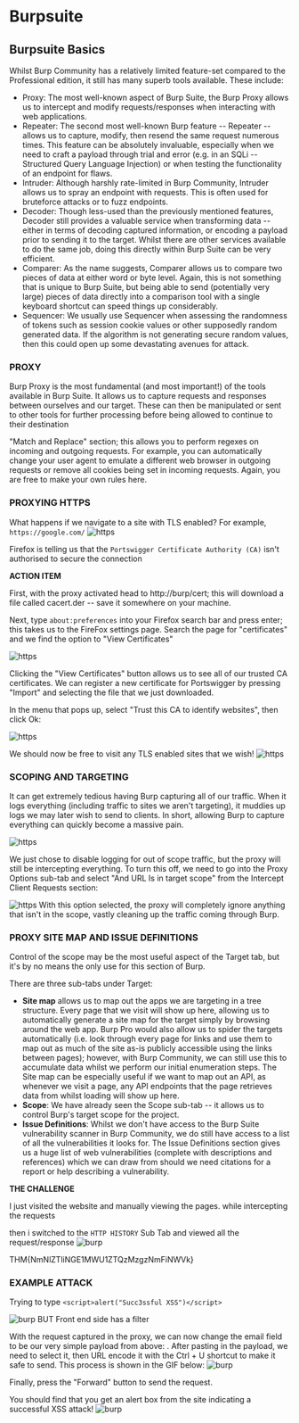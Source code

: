 # Burpsuite 

## Burpsuite Basics 

Whilst Burp Community has a relatively limited feature-set compared to the Professional edition, it still has many superb tools available. These include:

- Proxy: The most well-known aspect of Burp Suite, the Burp Proxy allows us to intercept and modify requests/responses when interacting with web applications.
- Repeater: The second most well-known Burp feature -- Repeater -- allows us to capture, modify, then resend the same request numerous times. This feature can be absolutely invaluable, especially when we need to craft a payload through trial and error (e.g. in an SQLi -- Structured Query Language Injection) or when testing the functionality of an endpoint for flaws.
- Intruder: Although harshly rate-limited in Burp Community, Intruder allows us to spray an endpoint with requests. This is often used for bruteforce attacks or to fuzz endpoints.
- Decoder: Though less-used than the previously mentioned features, Decoder still provides a valuable service when transforming data -- either in terms of decoding captured information, or encoding a payload prior to sending it to the target. Whilst there are other services available to do the same job, doing this directly within Burp Suite can be very efficient.
- Comparer: As the name suggests, Comparer allows us to compare two pieces of data at either word or byte level. Again, this is not something that is unique to Burp Suite, but being able to send (potentially very large) pieces of data directly into a comparison tool with a single keyboard shortcut can speed things up considerably.
- Sequencer: We usually use Sequencer when assessing the randomness of tokens such as session cookie values or other supposedly random generated data. If the algorithm is not generating secure random values, then this could open up some devastating avenues for attack.

### PROXY

Burp Proxy is the most fundamental (and most important!) of the tools available in Burp Suite. It allows us to capture requests and responses between ourselves and our target. These can then be manipulated or sent to other tools for further processing before being allowed to continue to their destination

"Match and Replace" section; this allows you to perform regexes on incoming and outgoing requests. For example, you can automatically change your user agent to emulate a different web browser in outgoing requests or remove all cookies being set in incoming requests. Again, you are free to make your own rules here.

### PROXYING HTTPS

What happens if we navigate to a site with TLS enabled? For example, `https://google.com/`
![https](./media/6-https.png)

Firefox is telling us that the `Portswigger Certificate Authority (CA)` isn't authorised to secure the connection

**ACTION ITEM**  

First, with the proxy activated head to http://burp/cert; this will download a file called cacert.der -- save it somewhere on your machine.

Next, type `about:preferences` into your Firefox search bar and press enter; this takes us to the FireFox settings page. Search the page for "certificates" and we find the option to "View Certificates"

![https](./media/6-https-2.png)

Clicking the "View Certificates" button allows us to see all of our trusted CA certificates. We can register a new certificate for Portswigger by pressing "Import" and selecting the file that we just downloaded.

In the menu that pops up, select "Trust this CA to identify websites", then click Ok:

![https](./media/6-https-2.png)

We should now be free to visit any TLS enabled sites that we wish!
![https](./media/6-burp-https-proxy.gif)


### SCOPING AND TARGETING 

It can get extremely tedious having Burp capturing all of our traffic. When it logs everything (including traffic to sites we aren't targeting), it muddies up logs we may later wish to send to clients. In short, allowing Burp to capture everything can quickly become a massive pain.

![https](./media/6-burp-scoping.gif)

We just chose to disable logging for out of scope traffic, but the proxy will still be intercepting everything. To turn this off, we need to go into the Proxy Options sub-tab and select "And URL Is in target scope" from the Intercept Client Requests section:

![https](./media/6-burpsuite-target-scope.png)
With this option selected, the proxy will completely ignore anything that isn't in the scope, vastly cleaning up the traffic coming through Burp.

### PROXY SITE MAP AND ISSUE DEFINITIONS 

Control of the scope may be the most useful aspect of the Target tab, but it's by no means the only use for this section of Burp.

There are three sub-tabs under Target:

- **Site map** allows us to map out the apps we are targeting in a tree structure. Every page that we visit will show up here, allowing us to automatically generate a site map for the target simply by browsing around the web app. Burp Pro would also allow us to spider the targets automatically (i.e. look through every page for links and use them to map out as much of the site as-is publicly accessible using the links between pages); however, with Burp Community, we can still use this to accumulate data whilst we perform our initial enumeration steps.
The Site map can be especially useful if we want to map out an API, as whenever we visit a page, any API endpoints that the page retrieves data from whilst loading will show up here.
- **Scope**: We have already seen the Scope sub-tab -- it allows us to control Burp's target scope for the project.
- **Issue Definitions**: Whilst we don't have access to the Burp Suite vulnerability scanner in Burp Community, we do still have access to a list of all the vulnerabilities it looks for. The Issue Definitions section gives us a huge list of web vulnerabilities (complete with descriptions and references) which we can draw from should we need citations for a report or help describing a vulnerability.

**THE CHALLENGE** 

I just visited the website and manually viewing the pages. 
while intercepting the requests

then i switched to the `HTTP HISTORY` Sub Tab and viewed all the request/response 
![burp](./media/6-burp-challenge.png )

THM{NmNlZTliNGE1MWU1ZTQzMzgzNmFiNWVk} 

### EXAMPLE ATTACK 
Trying to type `<script>alert("Succ3ssful XSS")</script> `

![burp](./media/6-burp-ex-1.gif)
BUT Front end side has a filter

With the request captured in the proxy, we can now change the email field to be our very simple payload from above: <script>alert("Succ3ssful XSS")</script>. After pasting in the payload, we need to select it, then URL encode it with the Ctrl + U shortcut to make it safe to send. This process is shown in the GIF below:
![burp](./media/6-burp-ex-2.gif)

Finally, press the "Forward" button to send the request.

You should find that you get an alert box from the site indicating a successful XSS attack!
![burp](./media/6-burp-ex-3.png)



    









